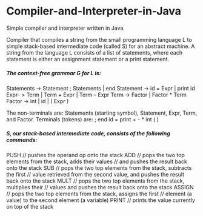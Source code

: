 # Compiler-and-Interpreter-in-Java
Simple compiler and interpreter written in Java.

Compiler that compiles a string from the small programming language L to simple stack-based intermediate code (called S) for an abstract machine. A string from the language L consists of a list of statements, where each statement is either an assignment statement or a print statement.


##### The context-free grammar G for L is:
Statements -> Statement ; Statements | end Statement -> id = Expr | print id
Expr- > Term | Term + Expr | Term – Expr
Term -> Factor | Factor * Term
Factor -> int | id | ( Expr )


The non-terminals are: Statements (starting symbol), Statement, Expr, Term, and Factor. Terminals (tokens) are: ; end id = print + - * int ( )


##### S, our stack-based intermediate code, consists of the following commands:
PUSH // pushes the operand op onto the stack
ADD // pops the two top elements from the stack, adds their values // and pushes the result back onto the stack
SUB // pops the two top elements from the stack, subtracts the first // value retrieved from the second value, and pushes the result back onto the stack
MULT // pops the two top elements from the stack, multiplies their // values and pushes the result back onto the stack
ASSIGN // pops the two top elements from the stack, assigns the first // element (a value) to the second element (a variable)
PRINT // prints the value currently on top of the stack

